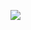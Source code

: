 ![](https://github-readme-stats.vercel.app/api/top-langs/?username=zhicheng-yan&theme=dark&layout=compact)
